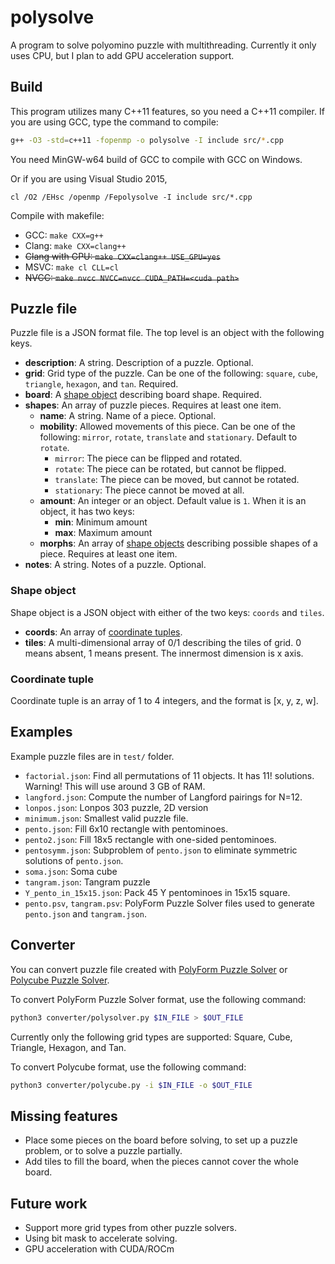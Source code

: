 # polysolve

A program to solve polyomino puzzle with multithreading. Currently it only uses CPU, but I plan to add GPU acceleration support.

## Build

This program utilizes many C++11 features, so you need a C++11 compiler. If you are using GCC, type the command to compile:

```bash
g++ -O3 -std=c++11 -fopenmp -o polysolve -I include src/*.cpp
```

You need MinGW-w64 build of GCC to compile with GCC on Windows.

Or if you are using Visual Studio 2015,

```Batchfile
cl /O2 /EHsc /openmp /Fepolysolve -I include src/*.cpp
```

Compile with makefile:

* GCC: `make CXX=g++`
* Clang: `make CXX=clang++`
* ~~Clang with GPU: `make CXX=clang++ USE_GPU=yes`~~
* MSVC: `make cl CLL=cl`
* ~~NVCC: `make nvcc NVCC=nvcc CUDA_PATH=<cuda path>`~~ 

## Puzzle file

Puzzle file is a JSON format file. The top level is an object with the following keys.

* **description**: A string. Description of a puzzle. Optional.
* **grid**: Grid type of the puzzle. Can be one of the following: `square`, `cube`, `triangle`, `hexagon`, and `tan`. Required.
* **board**: A [shape object](#shape-object) describing board shape. Required.
* **shapes**: An array of puzzle pieces. Requires at least one item.
    - **name**: A string. Name of a piece. Optional.
    - **mobility**: Allowed movements of this piece. Can be one of the following: `mirror`, `rotate`, `translate` and `stationary`. Default to `rotate`.
        + `mirror`: The piece can be flipped and rotated.
        + `rotate`: The piece can be rotated, but cannot be flipped.
        + `translate`: The piece can be moved, but cannot be rotated.
        + `stationary`: The piece cannot be moved at all.
    - **amount**: An integer or an object.
    Default value is `1`.
    When it is an object, it has two keys:
        + **min**: Minimum amount
        + **max**: Maximum amount
    - **morphs**: An array of [shape objects](#shape-object) describing possible shapes of a piece. Requires at least one item.
* **notes**: A string. Notes of a puzzle. Optional.

### Shape object
Shape object is a JSON object with either of the two keys: `coords` and `tiles`.

* **coords**: An array of [coordinate tuples](#coordinate-tuple).
* **tiles**: A multi-dimensional array of 0/1 describing the tiles of grid. 0 means absent, 1 means present. The innermost dimension is x axis.

### Coordinate tuple
Coordinate tuple is an array of 1 to 4 integers, and the format is [x, y, z, w].

## Examples

Example puzzle files are in `test/` folder.
* `factorial.json`: Find all permutations of 11 objects. It has 11! solutions. Warning! This will use around 3 GB of RAM.
* `langford.json`: Compute the number of Langford pairings for N=12.
* `lonpos.json`: Lonpos 303 puzzle, 2D version
* `minimum.json`: Smallest valid puzzle file.
* `pento.json`: Fill 6x10 rectangle with pentominoes.
* `pento2.json`: Fill 18x5 rectangle with one-sided pentominoes.
* `pentosymm.json`: Subproblem of `pento.json` to eliminate symmetric solutions of `pento.json`.
* `soma.json`: Soma cube
* `tangram.json`: Tangram puzzle
* `Y_pento_in_15x15.json`: Pack 45 Y pentominoes in 15x15 square.
* `pento.psv`, `tangram.psv`: PolyForm Puzzle Solver files used to generate `pento.json` and `tangram.json`.

## Converter

You can convert puzzle file created with [PolyForm Puzzle Solver](https://www.jaapsch.net/puzzles/polysolver.htm) or [Polycube Puzzle Solver](http://www.mattbusche.org/projects/polycube/).

To convert PolyForm Puzzle Solver format, use the following command:

```sh
python3 converter/polysolver.py $IN_FILE > $OUT_FILE
```

Currently only the following grid types are supported: Square, Cube, Triangle, Hexagon, and Tan.

To convert Polycube format, use the following command:

```sh
python3 converter/polycube.py -i $IN_FILE -o $OUT_FILE
```

## Missing features
* Place some pieces on the board before solving, to set up a puzzle problem, or to solve a puzzle partially.
* Add tiles to fill the board, when the pieces cannot cover the whole board.

## Future work
* Support more grid types from other puzzle solvers.
* Using bit mask to accelerate solving.
* GPU acceleration with CUDA/ROCm
